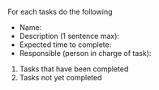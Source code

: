 For each tasks do the following 
* Name: 
* Description (1 sentence max):
* Expected time to complete:
* Responsible (person in charge of task):

1. Tasks that have been completed
2. Tasks not yet completed
